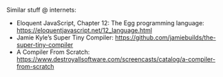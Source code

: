 Similar stuff @ internets:

- Eloquent JavaScript, Chapter 12: The Egg programming language: https://eloquentjavascript.net/12_language.html
- Jamie Kyle’s Super Tiny Compiler: https://github.com/jamiebuilds/the-super-tiny-compiler
- A Compiler From Scratch: https://www.destroyallsoftware.com/screencasts/catalog/a-compiler-from-scratch
